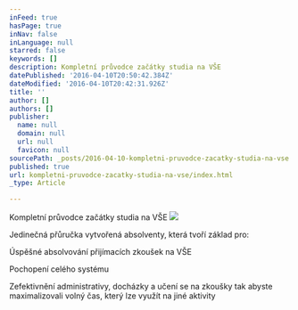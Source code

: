 ```yaml
---
inFeed: true
hasPage: true
inNav: false
inLanguage: null
starred: false
keywords: []
description: Kompletní průvodce začátky studia na VŠE
datePublished: '2016-04-10T20:50:42.384Z'
dateModified: '2016-04-10T20:42:31.926Z'
title: ''
author: []
authors: []
publisher:
  name: null
  domain: null
  url: null
  favicon: null
sourcePath: _posts/2016-04-10-kompletni-pruvodce-zacatky-studia-na-vse.md
published: true
url: kompletni-pruvodce-zacatky-studia-na-vse/index.html
_type: Article

---
```

Kompletní průvodce začátky studia na VŠE
![](https://the-grid-user-content.s3-us-west-2.amazonaws.com/b726c7a1-4312-4b1b-95ed-714ae51e797a.jpg)

Jedinečná přůručka vytvořená absolventy, která tvoří základ pro:

Úspěšné absolvování přijímacích zkoušek na VŠE

Pochopení celého systému

Zefektivnění administrativy, docházky a učení se na zkoušky tak abyste maximalizovali volný čas, který lze využít na jiné aktivity